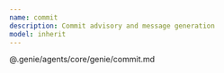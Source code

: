 ```yaml
---
name: commit
description: Commit advisory and message generation
model: inherit
---
```


@.genie/agents/core/genie/commit.md
